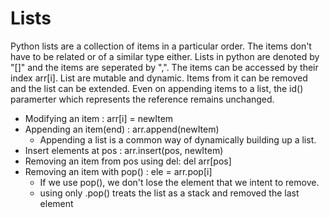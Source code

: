 # Lists
Python lists are a collection of items in a particular order. The items don't have to be related or of a similar type either. Lists in python are denoted by "[]" and the items are seperated by ",". The items can be accessed by their index arr[i]. List are mutable and dynamic. Items from it can be removed and the list can be extended.  Even on appending items to a list, the id() paramerter which represents the reference remains unchanged.

- Modifying an item : arr[i] = newItem
- Appending an item(end) : arr.append(newItem)
    - Appending a list is a common way of dynamically building up a list.
- Insert elements at pos : arr.insert(pos, newItem)
- Removing an item from pos using del: del arr[pos]
- Removing an item with pop() : ele = arr.pop[i]
    - If we use pop(), we don't lose the element that we intent to remove.
    - using only .pop() treats the list as a stack and removed the last element
  

 
